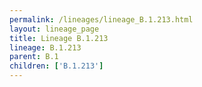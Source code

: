 ```yaml
---
permalink: /lineages/lineage_B.1.213.html
layout: lineage_page
title: Lineage B.1.213
lineage: B.1.213
parent: B.1
children: ['B.1.213']
---
```

